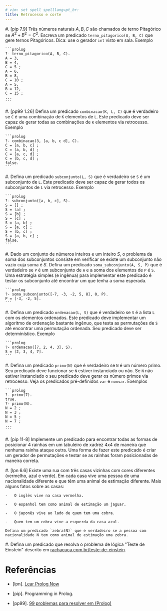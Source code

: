 ```yaml
---
# vim: set spell spelllang=pt_br:
title: Retrocesso e corte
---
```


#.  [pip 7.9] Três números naturais $A, B, C$ são chamados de terno Pitagórico
    se $A^2 + B^2 = C^2$. Escreva um predicado `terno_pitagorico(A, B, C)` que
    gere ternos Pitagóricos. Dica: use o gerador `int` visto em sala. Exemplo

    ```prolog
    ?- terno_pitagorico(A, B, C).
    A = 3,
    B = 4,
    C = 5 ;
    A = 6,
    B = 8,
    C = 10 ;
    A = 5,
    B = 12,
    C = 15 ;
    ...
    ```

#.  [pp99 1.26] Defina um predicado `combinacao(K, L, C)` que é verdadeiro se
    `C` é uma combinação de `K` elementos de `L`. Este predicado deve ser capaz
    de gerar todas as combinações de `K` elementos via retrocesso. Exemplo

    ```prolog
    ?- combinacao(3, [a, b, c d], C).
    C = [a, b, c] ;
    C = [a, b, d] ;
    C = [a, c, d] ;
    C = [b, c, d] ;
    false.
    ```

#.  Defina um predicado `subconjunto(L, S)` que é verdadeiro se `S` é um
    subconjunto de `L`.  Este predicado deve ser capaz de gerar todos os
    subconjuntos de `L` via retrocesso. Exemplo

    ```prolog
    ?- subconjunto([a, b, c], S).
    S = [] ;
    S = [a] ;
    S = [b] ;
    S = [c] ;
    S = [a, b] ;
    S = [a, c] ;
    S = [b, c] ;
    S = [a, b, c] ;
    false.
    ```

#.  Dado um conjunto de números inteiros e um inteiro $S$, o problema da soma
    dos subconjuntos consiste em verificar se existe um subconjunto não vazio
    cuja soma é $S$. Defina um predicado `soma_subconjunto(A, S, P)` que
    é verdadeiro se `P` é um subconjunto de `A` e a soma dos elementos de `P`
    é `S`. Uma estratégia simples (e ingênua) para implementar este predicado
    é testar os subconjunto até encontrar um que tenha a soma esperada.

    ```prolog
    ?- soma_subconjunto([-7, -3, -2, 5, 8], 0, P).
    P = [-3, -2, 5].
    ```

#.  Defina um predicado `ordenacao(L, S)` que é verdadeiro se `S` é a lista `L`
    com os elementos ordenados. Este predicado deve implementar um algoritmo de
    ordenação bastante ingênuo, que testa as permutações de `S` até encontrar
    uma permutação ordenada. Seu predicado deve ser determinístico. Exemplo

    ```prolog
    ?- ordenacao([7, 2, 4, 3], S).
    S = [2, 3, 4, 7].
    ```

#.  Defina um predicado `primo(N)` que é verdadeiro se `N` é  um número primo.
    Seu predicado deve funcionar se `N` estiver instanciado ou não. Se `N` não
    estiver instanciado o seu predicado deve gerar os número primos via
    retrocesso. Veja os predicados pré-definidos `var` e `nonvar`. Exemplos

    ```prolog
    ?- primo(7).
    true.
    ?- primo(N).
    N = 2 ;
    N = 3 ;
    N = 5 ;
    N = 7 ;
    ...
    ```

#.  [pip 11-8] Implemente um predicado para encontrar todas as formas de
    posicionar 4 rainhas em um tabuleiro de xadrez 4x4 de maneira que nenhuma
    rainha ataque outra. Uma forma de fazer este predicado é criar um gerador
    de permutações e testar se as rainhas foram posicionadas de maneira
    correta.

#.  [lpn 6.6] Existe uma rua com três casas vizinhas com cores diferentes
    (vermelho, azul e verde). Em cada casa vive uma pessoa de uma nacionalidade
    diferente e que têm uma animal de estimação diferente. Mais alguns fatos
    sobre as casas:

    -   O inglês vive na casa vermelha.

    -   O espanhol tem como animal de estimação um jaguar.

    -   O japonês vive ao lado de quem tem uma cobra.

    -   Quem tem um cobra vive a esquerda da casa azul.

    Defina um predicado `zebra(N)` que é verdadeiro se a pessoa com
    nacionalidade N tem como animal de estimação uma zebra.

#.  Defina um predicado que resolva o problema de lógica "Teste de Einstein"
    descrito em [rachacuca.com.br/teste-de-einstein](http://rachacuca.com.br/teste-de-einstein/).


# Referências

-   [lpn]. [Lear Prolog Now](http://www.learnprolognow.org/lpnpage.php?pagetype=html&pageid=lpn-html)

-   [pip]. Programming in Prolog.

-   [pp99]. [99 problemas para resolver em (Prolog)](https://sites.google.com/site/prologsite/prolog-problems)
